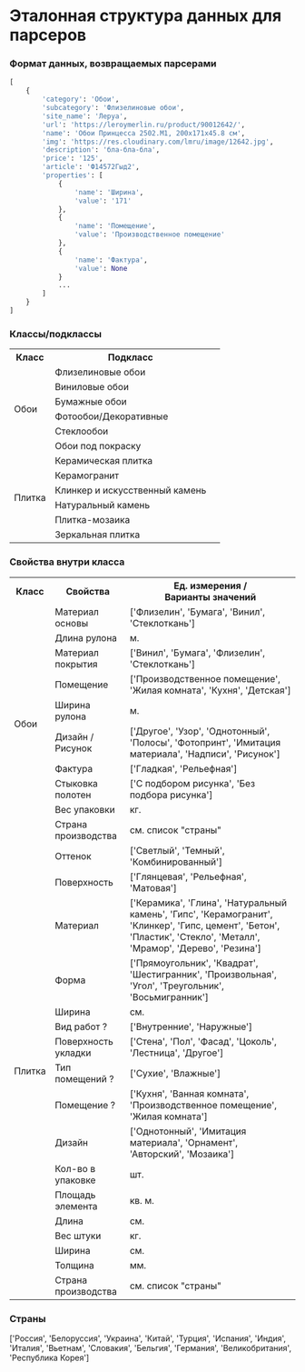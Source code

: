 # Эталонная структура данных для парсеров

### Формат данных, возвращаемых парсерами

```python
[
    {
        'category': 'Обои',
        'subcategory': 'Флизелиновые обои',
        'site_name': 'Леруа',
        'url': 'https://leroymerlin.ru/product/90012642/',
        'name': 'Обои Принцесса 2502.М1, 200х171х45.8 см',
        'img': 'https://res.cloudinary.com/lmru/image/12642.jpg',
        'description': 'бла-бла-бла',
        'price': '125',
        'article': 'Ф14572Гыд2',
        'properties': [
            {
                'name': 'Ширина',
                'value': '171'
            },
            {
                'name': 'Помещение',
                'value': 'Производственное помещение'
            },
            {
                'name': 'Фактура',
                'value': None
            }
            ...
        ]
    }
]
```

### Классы/подклассы
<table>
  <tr>
    <th>Класс</th>
    <th>Подкласс</th>
  </tr>
  <tr>
    <td rowspan="6">Обои</td>
    <td>Флизелиновые обои</td>
  </tr>
  <tr>
    <td>Виниловые обои</td>
  </tr>
  <tr>
    <td>Бумажные обои</td>
  </tr>
  <tr>
    <td>Фотообои/Декоративные</td>
  </tr>
  <tr>
    <td>Стеклообои</td>
  </tr>
  <tr>
    <td>Обои под покраску</td>
  </tr>
  <tr>
    <td rowspan="6">Плитка</td>
    <td>Керамическая плитка<td>
  <tr>
    <td>Керамогранит</td>
  </tr>
  <tr>
    <td>Клинкер и искусственный камень</td>
  </tr>
  <tr>
    <td>Натуральный камень</td>
  </tr>
  <tr>
    <td>Плитка-мозаика</td>
  </tr>
  <tr>
    <td>Зеркальная плитка</td>
  </tr>
</table>

### Свойства внутри класса
<table>
    <tr>
        <th>Класс</th>
        <th>Свойства</th>
        <th>Ед. измерения /<br>Варианты значений</th>
    </tr>
    <tr>
        <td rowspan="10">Обои</td>
        <td>Материал основы</td>
        <td>['Флизелин', 'Бумага', 'Винил', 'Стеклоткань']</td>
    </tr>
    <tr>
        <td>Длина рулона</td>
        <td>м.</td>
    </tr>
    <tr>
        <td>Материал покрытия</td>
        <td>['Винил', 'Бумага', 'Флизелин', 'Стеклоткань']</td>
    </tr>
    <tr>
        <td>Помещение</td>
        <td>['Производственное помещение', 'Жилая комната', 'Кухня', 'Детская']</td>
    </tr>
    <tr>
        <td>Ширина рулона</td>
        <td>м.</td>
    </tr>
    <tr>
        <td>Дизайн / Рисунок</td>
        <td>['Другое', 'Узор', 'Однотонный', 'Полосы', 'Фотопринт', 'Имитация материала', 'Надписи', 'Рисунок']</td>
    </tr>
    <tr>
        <td>Фактура</td>
        <td>['Гладкая', 'Рельефная']</td>
    </tr>
    <tr>
        <td>Стыковка полотен</td>
        <td>['С подбором рисунка', 'Без подбора рисунка']</td>
    </tr>
    <tr>
        <td>Вес упаковки</td>
        <td>кг.</td>
    </tr>
    <tr>
        <td>Страна производства</td>
        <td>см. список "страны"</td>
    </tr>
    <tr>
        <td rowspan="19">Плитка</td>
        <td>Оттенок</td>
        <td>['Светлый', 'Темный', 'Комбинированный']</td>
    </tr>
    <tr>
        <td>Поверхность</td>
        <td>['Глянцевая', 'Рельефная', 'Матовая']</td>
    </tr>
    <tr>
        <td>Материал</td>
        <td>['Керамика', 'Глина', 'Натуральный камень', 'Гипс', 'Керамогранит', 'Клинкер', 'Гипс, цемент', 'Бетон', 'Пластик', 'Стекло', 'Металл', 'Мрамор', 'Дерево', 'Резина']</td>
    </tr>
    <tr>
        <td>Форма</td>
        <td>['Прямоугольник', 'Квадрат', 'Шестигранник', 'Произвольная', 'Угол', 'Треугольник', 'Восьмигранник']</td>
    </tr>
    <tr>
        <td>Ширина</td>
        <td>см.</td>
    </tr>
    <tr>
        <td>Вид работ ?</td>
        <td>['Внутренние', 'Наружные']</td>
    </tr>
    <tr>
        <td>Поверхность укладки</td>
        <td>['Стена', 'Пол', 'Фасад', 'Цоколь', 'Лестница', 'Другое']</td>
    </tr>
    <tr>
        <td>Тип помещений ?</td>
        <td>['Сухие', 'Влажные']</td>
    </tr>
    <tr>
        <td>Помещение ?</td>
        <td>['Кухня', 'Ванная комната', 'Производственное помещение', 'Жилая комната']</td>
    </tr>
    <tr>
        <td>Дизайн</td>
        <td>['Однотонный', 'Имитация материала', 'Орнамент', 'Авторский', 'Мозаика']</td>
    </tr>
    <tr>
        <td>Кол-во в упаковке</td>
        <td>шт.</td>
    </tr>
    <tr>
        <td>Площадь элемента</td>
        <td>кв. м.</td>
    </tr>
    <tr>
        <td>Длина</td>
        <td>см.</td>
    </tr>
    <tr>
        <td>Вес штуки</td>
        <td>кг.</td>
    </tr>
    <tr>
        <td>Ширина</td>
        <td>см.</td>
    </tr>
    <tr>
        <td>Толщина</td>
        <td>мм.</td>
    </tr>
    <tr>
        <td>Страна производства</td>
        <td>см. список "страны"</td>
    </tr>
</table>

### Страны
['Россия', 'Белоруссия', 'Украина', 'Китай', 
'Турция', 'Испания', 'Индия', 'Италия', 
'Вьетнам', 'Словакия', 'Бельгия', 'Германия', 
'Великобритания', 'Республика Корея']